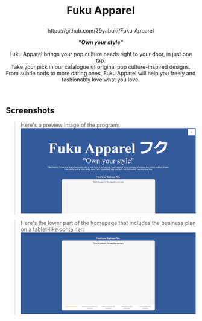 # <p align="center">Fuku Apparel</p>
<p align="center">https://github.com/29yabuki/Fuku-Apparel</p>
<p align="center"><i><b>"Own your style"</b></i></p>
<p align='center'>
Fuku Apparel brings your pop culture needs right to your door, in just one tap.<br>
Take your pick in our catalogue of original pop culture-inspired designs.<br>
From subtle nods to more daring ones, Fuku Apparel will help you freely and fashionably love what you love.
<p>
<br>

## Screenshots
> Here's a preview image of the program:
![Homepage](https://github.com/29yabuki/Fuku-Apparel/blob/main/images/homepage.png)

> Here's the lower part of the homepage that includes the business plan on a tablet-like container:
![Homepage Tablet](https://github.com/29yabuki/Fuku-Apparel/blob/main/images/homepage_tablet.png)